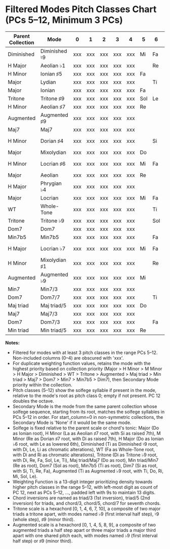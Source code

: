 # Filtered Modes Pitch Classes Chart (PCs 5–12, Minimum 3 PCs)

| Parent Collection | Mode                 | 0   | 1   | 2   | 3   | 4   | 5   | 6   | 7   | 8   | 9   | 10  | 11  | 12  | Secondary Mode       | Weighting Function |
|-------------------|----------------------|-----|-----|-----|-----|-----|-----|-----|-----|-----|-----|-----|-----|-----|----------------------|--------------------|
| Diminished        | Diminished ♮9        | xxx | xxx | xxx | xxx | xxx | Mi  | Fa  |     | Sol | Le  |     | Li  | Ti  | Diminished ♭9        | 9999912234456 |
| H Major           | Aeolian ♭1           | xxx | xxx | xxx | xxx | xxx |     | Re  |     | Mi  | Fa  |     | Sol | Le  | Dorian ♭5            | 9999912234455 |
| H Minor           | Ionian ♯5            | xxx | xxx | xxx | xxx | xxx | Fa  |     |     | Si  | La  |     | Ti  | Do  | Lydian ♯2            | 9999912234445 |
| Major             | Lydian               | xxx | xxx | xxx | xxx | xxx |     | Ti  | Do  |     | Re  |     | Mi  | Fa  | Locrian              | 9999912233455 |
| Major             | Ionian               | xxx | xxx | xxx | xxx | xxx | Fa  |     | Sol |     | La  |     | Ti  | Do  | Lydian               | 9999912233445 |
| Tritone           | Tritone ♯9           | xxx | xxx | xxx | xxx | xxx | Sol | Le  |     |     | Ti  |     | Di  | Re  | Tritone ♭9           | 9999912233345 |
| H Minor           | Aeolian ♯7           | xxx | xxx | xxx | xxx | xxx | Re  |     | Mi  | Fa  |     |     | Si  | La  | Dorian ♯4            | 9999912223445 |
| Augmented         | Augmented ♯9         | xxx | xxx | xxx | xxx | xxx |     |     | Sol | Le  |     |     | Ti  | Do  | Augmented ♭9         | 9999912223444 |
| Maj7              | Maj7                 | xxx | xxx | xxx | xxx | xxx |     |     | Sol |     |     |     | Ti  | Do  | Maj7/5               | 9999912222333 |
| H Minor           | Dorian ♯4            | xxx | xxx | xxx | xxx | xxx |     | Si  | La  |     | Ti  | Do  |     | Re  | Mixolydian ♯1        | 9999911233455 |
| Major             | Mixolydian           | xxx | xxx | xxx | xxx | xxx | Do  |     | Re  |     | Mi  | Fa  |     | Sol | Ionian               | 9999911233445 |
| H Minor           | Locrian ♯6           | xxx | xxx | xxx | xxx | xxx | Mi  | Fa  |     |     | Si  | La  |     | Ti  | Phrygian ♯3          | 9999911233345 |
| Major             | Aeolian              | xxx | xxx | xxx | xxx | xxx | Re  |     | Mi  | Fa  |     | Sol |     | La  | Dorian               | 9999911223445 |
| H Major           | Phrygian ♭4          | xxx | xxx | xxx | xxx | xxx |     |     | Ti  | Do  |     | Re  |     | Mi  | Locrian ♭7           | 9999911223444 |
| Major             | Locrian              | xxx | xxx | xxx | xxx | xxx | Mi  | Fa  |     | Sol |     | La  |     | Ti  | Phrygian             | 9999911223345 |
| WT                | Whole-Tone           | xxx | xxx | xxx | xxx | xxx |     | Ti  |     | Di  |     | Ri  |     | Fa  | Whole-Tone           | 9999911223344 |
| Tritone           | Tritone ♭9           | xxx | xxx | xxx | xxx | xxx |     | Sol | Le  |     |     | Ti  |     | Di  | Tritone ♭9           | 9999911222344 |
| Dom7              | Dom7                 | xxx | xxx | xxx | xxx | xxx |     |     | Re  |     |     | Fa  |     | Sol | Dom7/5               | 9999911222333 |
| Min7b5            | Min7b5               | xxx | xxx | xxx | xxx | xxx |     | Fa  |     |     |     | La  |     | Ti  | Min7b5/5             | 9999911222233 |
| H Major           | Locrian ♭7           | xxx | xxx | xxx | xxx | xxx | Mi  | Fa  |     | Sol | Le  |     |     | Ti  | Phrygian ♭4          | 9999911123345 |
| H Minor           | Mixolydian ♯1        | xxx | xxx | xxx | xxx | xxx |     | Re  |     | Mi  | Fa  |     |     | Si  | Dorian ♯4            | 9999911123344 |
| Augmented         | Augmented ♭9         | xxx | xxx | xxx | xxx | xxx | Mi  |     |     | Sol | Le  |     |     | Ti  | Augmented ♯9         | 9999911123334 |
| Min7              | Min7/3               | xxx | xxx | xxx | xxx | xxx |     |     | Do  |     | Re  |     |     | Fa  | Min7/7               | 9999911122333 |
| Dom7              | Dom7/7               | xxx | xxx | xxx | xxx | xxx |     | Ti  |     |     | Re  |     |     | Fa  | Dom7/3               | 9999911122233 |
| Maj triad         | Maj triad/5          | xxx | xxx | xxx | xxx | xxx | Do  |     |     |     | Mi  |     |     | Sol | Maj triad            | 9999911122223 |
| Maj7              | Maj7/3               | xxx | xxx | xxx | xxx | xxx |     |     | Ti  | Do  |     |     |     | Mi  | Maj7/7               | 9999911112333 |
| Dom7              | Dom7/3               | xxx | xxx | xxx | xxx | xxx |     | Fa  |     | Sol |     |     |     | Ti  | Dom7/7               | 9999911112233 |
| Min triad         | Min triad/5          | xxx | xxx | xxx | xxx | xxx | Re  |     |     | Fa  |     |     |     | La  | Min triad            | 9999911112223 |

**Notes:**
- Filtered for modes with at least 3 pitch classes in the range PCs 5–12. Non-included columns (0–4) are obscured with 'xxx'.
- For duplicate weighting function values, retains the mode with the highest priority based on collection priority (Major > H Minor > M Minor > H Major > Diminished > WT > Tritone > Augmented > Maj triad > Min triad > Maj7 > Dom7 > Min7 > Min7b5 > Dim7), then Secondary Mode priority within the collection.
- Pitch classes (5–12) show the solfege syllable if present in the mode, relative to the mode's root as pitch class 0; empty if not present. PC 12 doubles the octave.
- Secondary Mode is the mode from the same parent collection whose solfege sequence, starting from its root, matches the solfege syllables in PCs 5–12 in order. For start_column=0 in non-symmetric collections, the Secondary Mode is 'None' if it would be the same mode.
- Solfege is fixed relative to the parent scale or chord's tonic: Major (Do as Ionian root), H Minor (La as Aeolian ♯7 root, with Si as raised 7th), M Minor (Re as Dorian ♯7 root, with Di as raised 7th), H Major (Do as Ionian ♭6 root, with Le as lowered 6th), Diminished (Ti as Diminished ♮9 root, with Di, Le, Li as chromatic alterations), WT (Fa as Whole-Tone root, with Di and Ri as chromatic alterations), Tritone (Di as Tritone ♭9 root, with Di, Re, Fa, Sol, Le, Ti), Maj triad/Maj7 (Do as root), Min triad/Min7 (Re as root), Dom7 (Sol as root), Min7b5 (Ti as root), Dim7 (Si as root, with Si, Ti, Re, Fa), Augmented (Ti as Augmented ♭9 root, with Ti, Do, Ri, Mi, Sol, Le).
- Weighting Function is a 13-digit integer prioritizing density towards higher pitch classes in the range 5–12, with left-most digit as count of PC 12, next as PCs 5–12, ..., padded left with 9s to maintain 13 digits.
- Chord inversions are named as triad/3 (1st inversion), triad/5 (2nd inversion) for triads, and chord/3, chord/5, chord/7 for seventh chords.
- Tritone scale is a hexachord [0, 1, 4, 6, 7, 10], a composite of two major triads a tritone apart, with modes named ♭9 (first interval half step), ♮9 (whole step), ♯9 (minor third).
- Augmented scale is a hexachord [0, 1, 4, 5, 8, 9], a composite of two augmented triads a half step apart or three major triads a major third apart with one shared pitch each, with modes named ♭9 (first interval half step) or ♯9 (minor third).
